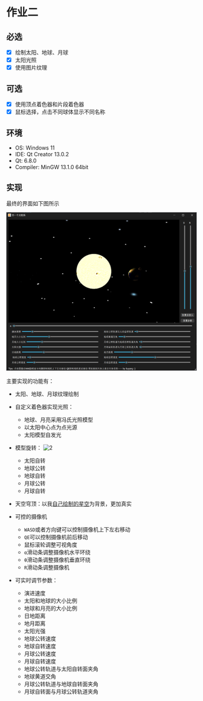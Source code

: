# 作业二
## 必选
- [x] 绘制太阳、地球、月球
- [x] 太阳光照
- [x] 使用图片纹理

## 可选
- [x] 使用顶点着色器和片段着色器
- [x] 鼠标选择，点击不同球体显示不同名称

## 环境
- OS: Windows 11
- IDE: Qt Creator 13.0.2
- Qt: 6.8.0
- Compiler: MinGW 13.1.0 64bit

## 实现
最终的界面如下图所示 

![1](./images/impl_1.png)

主要实现的功能有：

- 太阳、地球、月球纹理绘制
- 自定义着色器实现光照：
    - 地球、月亮采用冯氏光照模型
    - 以太阳中心点为点光源
    - 太阳模型自发光
- 模型旋转：
![2](./images/spin.gif)

    - 太阳自转
    - 地球公转
    - 地球自转
    - 月球公转
    - 月球自转
- 天空穹顶：以我[自己绘制的星空](./images/background.jpg)为背景，更加真实
- 可控的摄像机
    - `WASD`或者方向键可以控制摄像机上下左右移动
    - `QE`可以控制摄像机前后移动
    - 鼠标滚轮调整可视角度
    - `α`滑动条调整摄像机水平环绕
    - `θ`滑动条调整摄像机垂直环绕
    - `R`滑动条调整摄像机
- 可实时调节参数：
    - 演进速度
    - 太阳和地球的大小比例
    - 地球和月亮的大小比例
    - 日地距离
    - 地月距离
    - 太阳光强
    - 地球公转速度
    - 地球自转速度
    - 月球公转速度
    - 月球自转速度
    - 地球公转轨道与太阳自转面夹角
    - 地球黄道交角
    - 月球公转轨道与地球自转面夹角
    - 月球自转面与月球公转轨道夹角


